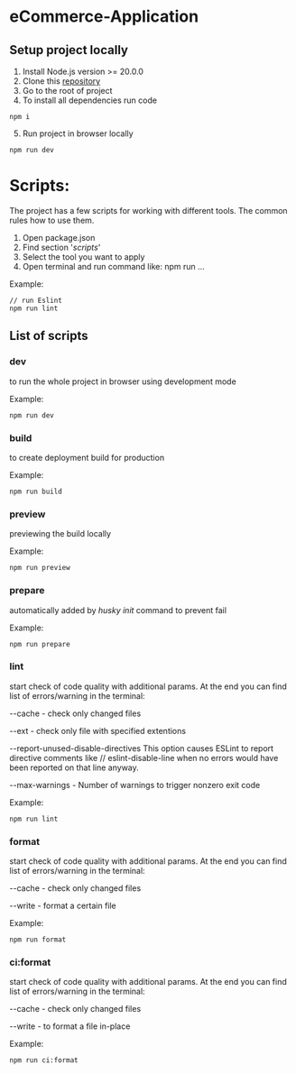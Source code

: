 # eCommerce-Application

## Setup project locally

1. Install Node.js version >= 20.0.0
0. Clone this [repository](https://github.com/comtvset/eCommerce-Application)
0. Go to the root of project
0. To install all dependencies run code
```
npm i
```
5. Run project in browser locally
```
npm run dev
```

# Scripts:
The project has a few scripts for working with different tools. The common rules how to use them.
1. Open package.json
2. Find section '_scripts_'
3. Select the tool you want to apply
4. Open terminal and run command like: npm run ...

Example:
```
// run Eslint
npm run lint
```

## List of scripts
### dev

to run the whole project in browser using development mode

Example:
```
npm run dev
```

### build

to create deployment build for production

Example:
```
npm run build
```

### preview

previewing the build locally

Example:
```
npm run preview
```

### prepare

automatically added by *husky init* command to prevent fail 

Example:
```
npm run prepare
```


### lint

start check of code quality with additional params. At the end you can find list of errors/warning in the terminal:

--cache - check only changed files

--ext - check only file with specified extentions

--report-unused-disable-directives
This option causes ESLint to report directive comments like // eslint-disable-line when no errors would have been reported on that line anyway.

--max-warnings - Number of warnings to trigger nonzero exit code


Example:
```
npm run lint
```

### format

start check of code quality with additional params. At the end you can find list of errors/warning in the terminal:

--cache - check only changed files

--write - format a certain file

Example:
```
npm run format
```

### ci:format

start check of code quality with additional params. At the end you can find list of errors/warning in the terminal:

--cache - check only changed files

--write - to format a file in-place

Example:
```
npm run ci:format
```